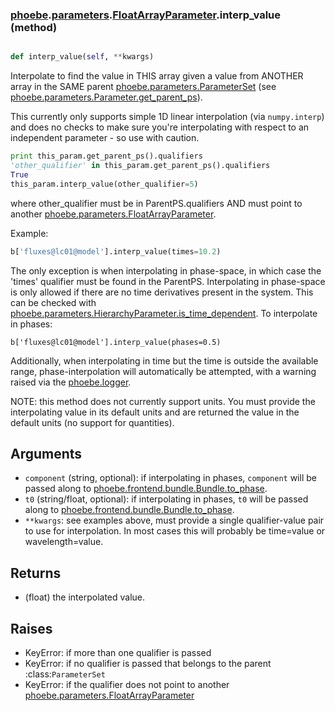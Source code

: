 ### [phoebe](phoebe.md).[parameters](phoebe.parameters.md).[FloatArrayParameter](phoebe.parameters.FloatArrayParameter.md).interp_value (method)


```py

def interp_value(self, **kwargs)

```



Interpolate to find the value in THIS array given a value from
ANOTHER array in the SAME parent [phoebe.parameters.ParameterSet](phoebe.parameters.ParameterSet.md)
(see [phoebe.parameters.Parameter.get_parent_ps](phoebe.parameters.Parameter.get_parent_ps.md)).

This currently only supports simple 1D linear interpolation (via
`numpy.interp`) and does no checks to make sure you're interpolating
with respect to an independent parameter - so use with caution.

```py
print this_param.get_parent_ps().qualifiers
'other_qualifier' in this_param.get_parent_ps().qualifiers
True
this_param.interp_value(other_qualifier=5)
```

where other_qualifier must be in ParentPS.qualifiers
AND must point to another [phoebe.parameters.FloatArrayParameter](phoebe.parameters.FloatArrayParameter.md).

Example:

```py
b['fluxes@lc01@model'].interp_value(times=10.2)
```

The only exception is when interpolating in phase-space, in which
case the 'times' qualifier must be found in the ParentPS.  Interpolating
in phase-space is only allowed if there are no time derivatives present
in the system.  This can be checked with
[phoebe.parameters.HierarchyParameter.is_time_dependent](phoebe.parameters.HierarchyParameter.is_time_dependent.md).  To interpolate
in phases:

```
b['fluxes@lc01@model'].interp_value(phases=0.5)
```

Additionally, when interpolating in time but the time is outside the
available range, phase-interpolation will automatically be attempted,
with a warning raised via the [phoebe.logger](phoebe.logger.md).

NOTE: this method does not currently support units.  You must provide
the interpolating value in its default units and are returned the
value in the default units (no support for quantities).

Arguments
----------
* `component` (string, optional): if interpolating in phases, `component`
    will be passed along to [phoebe.frontend.bundle.Bundle.to_phase](phoebe.frontend.bundle.Bundle.to_phase.md).
* `t0` (string/float, optional): if interpolating in phases, `t0` will
    be passed along to [phoebe.frontend.bundle.Bundle.to_phase](phoebe.frontend.bundle.Bundle.to_phase.md).
* `**kwargs`: see examples above, must provide a single
    qualifier-value pair to use for interpolation.  In most cases
    this will probably be time=value or wavelength=value.

Returns
--------
* (float) the interpolated value.

Raises
--------
* KeyError: if more than one qualifier is passed
* KeyError: if no qualifier is passed that belongs to the
    parent :class:`ParameterSet`
* KeyError: if the qualifier does not point to another
    [phoebe.parameters.FloatArrayParameter](phoebe.parameters.FloatArrayParameter.md)

